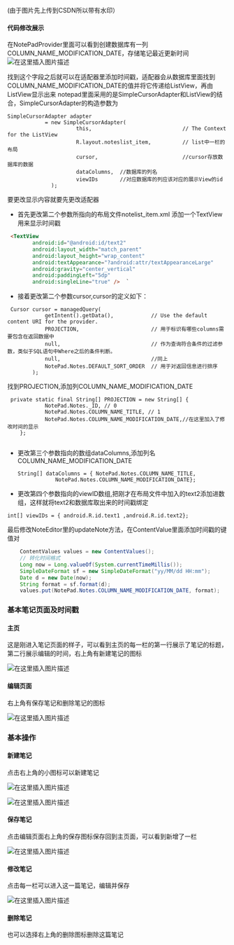 (由于图片先上传到CSDN所以带有水印）
#### 代码修改展示
在NotePadProvider里面可以看到创建数据库有一列COLUMN_NAME_MODIFICATION_DATE，存储笔记最近更新时间
![在这里插入图片描述](https://img-blog.csdnimg.cn/20210607200240603.png?x-oss-process=image/watermark,type_ZmFuZ3poZW5naGVpdGk,shadow_10,text_aHR0cHM6Ly9ibG9nLmNzZG4ubmV0L3dlaXhpbl80OTc2OTA2NQ==,size_16,color_FFFFFF,t_70)

找到这个字段之后就可以在适配器里添加时间戳，适配器会从数据库里面找到COLUMN_NAME_MODIFICATION_DATE的值并将它传递给ListView，再由ListView显示出来
notepad里面采用的是SimpleCursorAdapter和ListView的结合，SimpleCursorAdapter的构造参数为
```
SimpleCursorAdapter adapter
            = new SimpleCursorAdapter(
                      this,                             // The Context for the ListView
                      R.layout.noteslist_item,          // list中一栏的布局
                      cursor,                           //cursor存放数据库的数据
                      dataColumns,	//数据库的列名
                      viewIDs		//对应数据库的列应该对应的展示View的id
              );
```
要更改显示内容就要先更改适配器
- 首先更改第二个参数所指向的布局文件notelist_item.xml
添加一个TextView用来显示时间戳
```html
 <TextView
        android:id="@android:id/text2"
        android:layout_width="match_parent"
        android:layout_height="wrap_content"
        android:textAppearance="?android:attr/textAppearanceLarge"
        android:gravity="center_vertical"
        android:paddingLeft="5dp"
        android:singleLine="true" />  `

```
- 接着更改第二个参数cursor,cursor的定义如下：
```
 Cursor cursor = managedQuery(    
            getIntent().getData(),            // Use the default content URI for the provider.
            PROJECTION,                       // 用于标识有哪些columns需要包含在返回数据中
            null,                             // 作为查询符合条件的过滤参数，类似于SQL语句中Where之后的条件判断。
            null,                             //同上
            NotePad.Notes.DEFAULT_SORT_ORDER  // 用于对返回信息进行排序
        );
```
 找到PROJECTION,添加列COLUMN_NAME_MODIFICATION_DATE
```
 private static final String[] PROJECTION = new String[] {
            NotePad.Notes._ID, // 0
            NotePad.Notes.COLUMN_NAME_TITLE, // 1
            NotePad.Notes.COLUMN_NAME_MODIFICATION_DATE,//在这里加入了修改时间的显示
    };
    
```

- 更改第三个参数指向的数组dataColumns,添加列名COLUMN_NAME_MODIFICATION_DATE
	```
	String[] dataColumns = { NotePad.Notes.COLUMN_NAME_TITLE,
                NotePad.Notes.COLUMN_NAME_MODIFICATION_DATE}; 
	```
- 更改第四个参数指向的viewID数组,把刚才在布局文件中加入的text2添加进数组，这样就将text2和数据库取出来的时间戳绑定
```
int[] viewIDs = { android.R.id.text1 ,android.R.id.text2};
```
最后修改NoteEditor里的updateNote方法，在ContentValue里面添加时间戳的键值对
```java
	ContentValues values = new ContentValues();
    // 转化时间格式
    Long now = Long.valueOf(System.currentTimeMillis());
    SimpleDateFormat sf = new SimpleDateFormat("yy/MM/dd HH:mm");
    Date d = new Date(now);
    String format = sf.format(d);
    values.put(NotePad.Notes.COLUMN_NAME_MODIFICATION_DATE, format);
```
### 基本笔记页面及时间戳

 #### 主页

这是刚进入笔记页面的样子，可以看到主页的每一栏的第一行展示了笔记的标题，第二行展示编辑的时间，右上角有新建笔记的图标

![在这里插入图片描述](https://img-blog.csdnimg.cn/20210524094829615.png?x-oss-process=image/watermark,type_ZmFuZ3poZW5naGVpdGk,shadow_10,text_aHR0cHM6Ly9ibG9nLmNzZG4ubmV0L3dlaXhpbl80OTc2OTA2NQ==,size_16,color_FFFFFF,t_70)

 #### 编辑页面
右上角有保存笔记和删除笔记的图标

![在这里插入图片描述](https://img-blog.csdnimg.cn/20210524095048342.png?x-oss-process=image/watermark,type_ZmFuZ3poZW5naGVpdGk,shadow_10,text_aHR0cHM6Ly9ibG9nLmNzZG4ubmV0L3dlaXhpbl80OTc2OTA2NQ==,size_16,color_FFFFFF,t_70)
### 基本操作

 #### 新建笔记

点击右上角的小图标可以新建笔记

![在这里插入图片描述](https://img-blog.csdnimg.cn/20210524100020520.png?x-oss-process=image/watermark,type_ZmFuZ3poZW5naGVpdGk,shadow_10,text_aHR0cHM6Ly9ibG9nLmNzZG4ubmV0L3dlaXhpbl80OTc2OTA2NQ==,size_16,color_FFFFFF,t_70)

![在这里插入图片描述](https://img-blog.csdnimg.cn/20210524095048342.png?x-oss-process=image/watermark,type_ZmFuZ3poZW5naGVpdGk,shadow_10,text_aHR0cHM6Ly9ibG9nLmNzZG4ubmV0L3dlaXhpbl80OTc2OTA2NQ==,size_16,color_FFFFFF,t_70)
 #### 保存笔记

点击编辑页面右上角的保存图标保存回到主页面，可以看到新增了一栏

![在这里插入图片描述](https://img-blog.csdnimg.cn/20210524095127240.png?x-oss-process=image/watermark,type_ZmFuZ3poZW5naGVpdGk,shadow_10,text_aHR0cHM6Ly9ibG9nLmNzZG4ubmV0L3dlaXhpbl80OTc2OTA2NQ==,size_16,color_FFFFFF,t_70)

 #### 修改笔记
点击每一栏可以进入这一篇笔记，编辑并保存

![在这里插入图片描述](https://img-blog.csdnimg.cn/20210524095324138.png?x-oss-process=image/watermark,type_ZmFuZ3poZW5naGVpdGk,shadow_10,text_aHR0cHM6Ly9ibG9nLmNzZG4ubmV0L3dlaXhpbl80OTc2OTA2NQ==,size_16,color_FFFFFF,t_70)

#### 删除笔记
也可以选择右上角的删除图标删除这篇笔记
